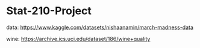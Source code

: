# Stat-210-Project

data: https://www.kaggle.com/datasets/nishaanamin/march-madness-data

wine: https://archive.ics.uci.edu/dataset/186/wine+quality 